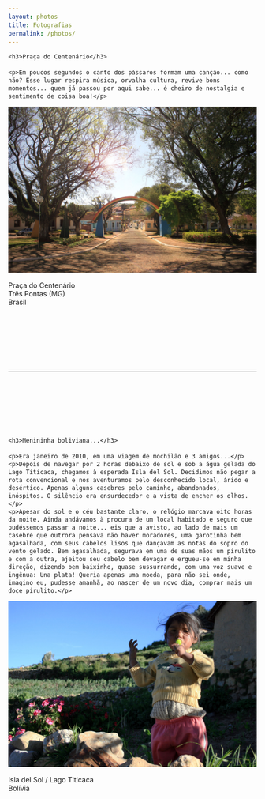 ```yaml
---
layout: photos
title: Fotografias
permalink: /photos/
---
```


<div class="wrapper">

	<h3>Praça do Centenário</h3>

	<p>Em poucos segundos o canto dos pássaros formam uma canção... como não? Esse lugar respira música, orvalha cultura, revive bons momentos... quem já passou por aqui sabe... é cheiro de nostalgia e sentimento de coisa boa!</p>

</div>

![image-title-here](/assets/imgs/photos/2019-08-09-praca-do-centenario.jpg)

<div class="wrapper">
	<p>Praça do Centenário<br>Três Pontas (MG)<br>Brasil</p>
</div>

<br>
<hr style="margin:100px 0;">
<br>

<div class="wrapper">

	<h3>Menininha boliviana...</h3>

	<p>Era janeiro de 2010, em uma viagem de mochilão e 3 amigos...</p>
	<p>Depois de navegar por 2 horas debaixo de sol e sob a água gelada do Lago Titicaca, chegamos à esperada Isla del Sol. Decidimos não pegar a rota convencional e nos aventuramos pelo desconhecido local, árido e desértico. Apenas alguns casebres pelo caminho, abandonados, inóspitos. O silêncio era ensurdecedor e a vista de encher os olhos.</p>
	<p>Apesar do sol e o céu bastante claro, o relógio marcava oito horas da noite. Ainda andávamos à procura de um local habitado e seguro que pudéssemos passar a noite... eis que a avisto, ao lado de mais um casebre que outrora pensava não haver moradores, uma garotinha bem agasalhada, com seus cabelos lisos que dançavam as notas do sopro do vento gelado. Bem agasalhada, segurava em uma de suas mãos um pirulito e com a outra, ajeitou seu cabelo bem devagar e ergueu-se em minha direção, dizendo bem baixinho, quase sussurrando, com uma voz suave e ingênua: Una plata! Queria apenas uma moeda, para não sei onde, imagino eu, pudesse amanhã, ao nascer de um novo dia, comprar mais um doce pirulito.</p>

</div>

![image-title-here](/assets/imgs/photos/2010-01-06-thiagonasc-garota-boliviana.jpg)

<div class="wrapper">
	<p>Isla del Sol / Lago Titicaca<br>Bolívia</p>
</div>